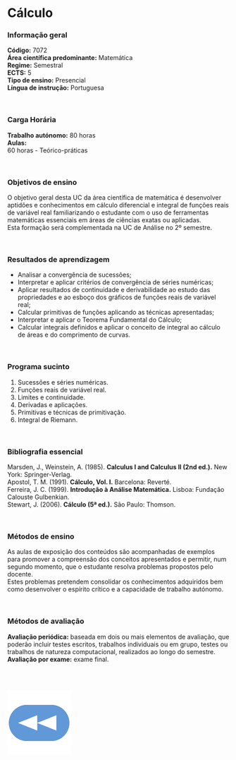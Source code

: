 # Cálculo

### Informação geral
**Código:** 7072
<br>**Área científica predominante:** Matemática
<br>**Regime:** Semestral
<br>**ECTS:** 5
<br>**Tipo de ensino:** Presencial
<br>**Língua de instrução:** Portuguesa

<br>

### Carga Horária
**Trabalho autónomo:** 80  horas
<br>**Aulas:**
<br>60  horas  -  Teórico-práticas

<br>

### Objetivos de ensino
O objetivo geral desta UC da área científica de matemática é desenvolver aptidões e conhecimentos em cálculo diferencial e integral de funções reais de variável real familiarizando o estudante com o uso de ferramentas matemáticas essenciais em áreas de ciências exatas ou aplicadas.
<br>Esta formação será complementada na UC de Análise no 2º semestre.

<br>

### Resultados de aprendizagem
- Analisar a convergência de sucessões;
- Interpretar e aplicar critérios de convergência de séries numéricas;
- Aplicar resultados de continuidade e derivabilidade ao estudo das propriedades e ao esboço dos gráficos de funções reais de variável real;
- Calcular primitivas de funções aplicando as técnicas apresentadas;
- Interpretar e aplicar o Teorema Fundamental do Cálculo;
- Calcular integrais definidos e aplicar o conceito de integral ao cálculo de áreas e do comprimento de curvas.

<br>

### Programa sucinto
1. Sucessões e séries numéricas.
2. Funções reais de variável real.
3. Limites e continuidade.
4. Derivadas e aplicações.
5. Primitivas e técnicas de primitivação.
6. Integral de Riemann.

<br>

### Bibliografia essencial
Marsden, J., Weinstein, A. (1985). **Calculus I and Calculus II (2nd ed.).** New York: Springer-Verlag.
<br>Apostol, T. M. (1991). **Cálculo, Vol. I.** Barcelona: Reverté.
<br>Ferreira, J. C. (1999). **Introdução à Análise Matemática.** Lisboa: Fundação Calouste Gulbenkian.
<br>Stewart, J. (2006). **Cálculo (5ª ed.).** São Paulo: Thomson.

<br>

### Métodos de ensino
As aulas de exposição dos conteúdos são acompanhadas de exemplos para promover a compreensão dos conceitos apresentados e permitir, num segundo momento, que o estudante resolva problemas propostos pelo docente.
<br>Estes problemas pretendem consolidar os conhecimentos adquiridos bem como desenvolver o espírito crítico e a capacidade de trabalho autónomo.

<br>

### Métodos de avaliação
**Avaliação periódica:** baseada em dois ou mais elementos de avaliação, que poderão incluir testes escritos, trabalhos individuais ou em grupo, testes ou trabalhos de natureza computacional, realizados ao longo do semestre.
**Avaliação por exame:** exame final.

<br><br>

[![retroceder](https://raw.githubusercontent.com/David81820/Recursos-LCC/main/Rewind.png)](https://david81820.github.io/Recursos-LCC/1ano)
